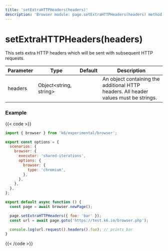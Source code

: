 ```yaml
---
title: 'setExtraHTTPHeaders(headers)'
description: 'Browser module: page.setExtraHTTPHeaders(headers) method'
---
```


# setExtraHTTPHeaders(headers)

This sets extra HTTP headers which will be sent with subsequent HTTP requests.

| Parameter | Type                   | Default | Description                                                                          |
| --------- | ---------------------- | ------- | ------------------------------------------------------------------------------------ |
| headers   | Object<string, string> |         | An object containing the additional HTTP headers. All header values must be strings. |

### Example

{{< code >}}

```javascript
import { browser } from 'k6/experimental/browser';

export const options = {
  scenarios: {
    browser: {
      executor: 'shared-iterations',
      options: {
        browser: {
          type: 'chromium',
        },
      },
    },
  },
};

export default async function () {
  const page = await browser.newPage();

  page.setExtraHTTPHeaders({ foo: 'bar' });
  const url = await page.goto('https://test.k6.io/browser.php');

  console.log(url.request().headers().foo); // prints bar
}
```

{{< /code >}}

